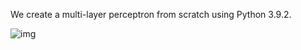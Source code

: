 We create a multi-layer perceptron from scratch using Python 3.9.2.

![img](https://github.com/ntigkaris/xcv/assets/87975862/951c3708-03e2-4d3c-9d0e-43f5376208f4)
